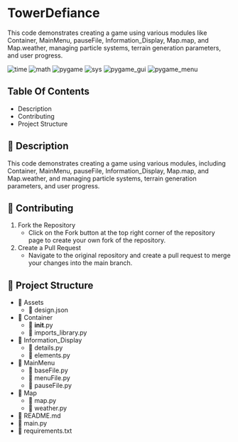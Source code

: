 # TowerDefiance
This code demonstrates creating a game using various modules like Container, MainMenu, pauseFile, Information_Display, Map.map, and Map.weather, managing particle systems, terrain generation parameters, and user progress.

![time](https://badge.fury.io/py/time.svg)
![math](https://badge.fury.io/py/math.svg)
![pygame](https://badge.fury.io/py/pygame.svg)
![sys](https://badge.fury.io/py/sys.svg)
![pygame_gui](https://badge.fury.io/py/pygame_gui.svg)
![pygame_menu](https://badge.fury.io/py/pygame_menu.svg)

## Table Of Contents
- Description
- Contributing
- Project Structure
  
## 📖 Description
This code demonstrates creating a game using various modules, including Container, MainMenu, pauseFile, Information_Display, Map.map, and Map.weather, and managing particle systems, terrain generation parameters, and user progress. 

## 🤝 Contributing
1. Fork the Repository
    - Click on the Fork button at the top right corner of the repository page to create your own fork of the repository.
2. Create a Pull Request
    - Navigate to the original repository and create a pull request to merge your changes into the main branch.

## 📂 Project Structure
  - 📂 Assets
    - 📄 design.json
  - 📂 Container
    - 📄 __init__.py
    - 📄 imports_library.py
  - 📂 Information_Display
    - 📄 details.py
    - 📄 elements.py
  - 📂 MainMenu
    - 📄 baseFile.py
    - 📄 menuFile.py
    - 📄 pauseFile.py
  - 📂 Map
    - 📄 map.py
    - 📄 weather.py
  - 📄 README.md
  - 📄 main.py
  - 📄 requirements.txt
